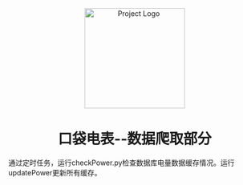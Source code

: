 <div align="center">
  <img src="https://pic.imgdb.cn/item/66a3ac61d9c307b7e9b6cf46.webp" alt="Project Logo" width="200"/>
  <h1>口袋电表--数据爬取部分</h1>
</div>

通过定时任务，运行checkPower.py检查数据库电量数据缓存情况。运行updatePower更新所有缓存。